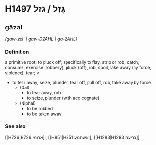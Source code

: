 # H1497 גָּזַל / גזל

## gâzal

_(gaw-zal' | ɡaw-DZAHL | ɡa-ZAHL)_

### Definition

a primitive root; to pluck off; specifically to flay, strip or rob; catch, consume, exercise (robbery), pluck (off), rob, spoil, take away (by force, violence), tear; v

- to tear away, seize, plunder, tear off, pull off, rob, take away by force
  - (Qal)
    - to tear away, rob
    - to seize, plunder (with acc cognate)
  - (Niphal)
    - to be robbed
    - to be taken away

### See also

[[H726|H726 ארומי]], [[H851|H851 אשתמע]], [[H1283|H1283 בריעה]]
